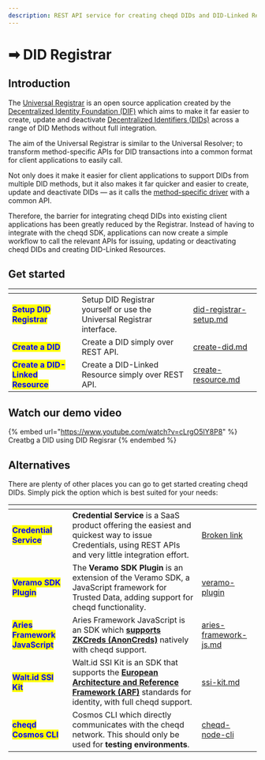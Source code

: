```yaml
---
description: REST API service for creating cheqd DIDs and DID-Linked Resources
---
```


# ➡ DID Registrar

## Introduction

The [Universal Registrar](https://uniregistrar.io/) is an open source application created by the [Decentralized Identity Foundation (DIF)](https://identity.foundation/) which aims to make it far easier to create, update and deactivate [Decentralized Identifiers (DIDs)](https://www.w3.org/TR/did-core/) across a range of DID Methods without full integration.

The aim of the Universal Registrar is similar to the Universal Resolver; to transform method-specific APIs for DID transactions into a common format for client applications to easily call.

Not only does it make it easier for client applications to support DIDs from multiple DID methods, but it also makes it far quicker and easier to create, update and deactivate DIDs — as it calls the [method-specific driver](https://github.com/decentralized-identity/universal-registrar#drivers) with a common API.

Therefore, the barrier for integrating cheqd DIDs into existing client applications has been greatly reduced by the Registrar. Instead of having to integrate with the cheqd SDK, applications can now create a simple workflow to call the relevant APIs for issuing, updating or deactivating cheqd DIDs and creating DID-Linked Resources.

## Get started

<table data-view="cards"><thead><tr><th></th><th></th><th data-hidden data-card-target data-type="content-ref"></th></tr></thead><tbody><tr><td><mark style="color:blue;"><strong>Setup DID Registrar</strong></mark></td><td>Setup DID Registrar yourself or use the Universal Registrar interface.</td><td><a href="did-registrar-setup.md">did-registrar-setup.md</a></td></tr><tr><td><mark style="color:blue;"><strong>Create a DID</strong></mark></td><td>Create a DID simply over REST API.</td><td><a href="create-did.md">create-did.md</a></td></tr><tr><td><mark style="color:blue;"><strong>Create a DID-Linked Resource</strong></mark></td><td>Create a DID-Linked Resource simply over REST API.</td><td><a href="create-resource.md">create-resource.md</a></td></tr></tbody></table>

## Watch our demo video

{% embed url="https://www.youtube.com/watch?v=cLrgO5IY8P8" %}
Creatbg a DID using DID Regisrar
{% endembed %}

## Alternatives

There are plenty of other places you can go to get started creating cheqd DIDs. Simply pick the option which is best suited for your needs:

<table data-view="cards"><thead><tr><th></th><th></th><th data-hidden data-card-target data-type="content-ref"></th></tr></thead><tbody><tr><td><mark style="color:blue;"><strong>Credential Service</strong></mark></td><td><strong>Credential Service</strong> is a SaaS product offering the easiest and quickest way to issue Credentials, using REST APIs and very little integration effort.</td><td><a href="broken-reference">Broken link</a></td></tr><tr><td><mark style="color:blue;"><strong>Veramo SDK Plugin</strong></mark></td><td>The <strong>Veramo SDK Plugin</strong> is an extension of the Veramo SDK, a JavaScript framework for Trusted Data, adding support for cheqd functionality.</td><td><a href="../../sdk/veramo-plugin/">veramo-plugin</a></td></tr><tr><td><mark style="color:blue;"><strong>Aries Framework JavaScript</strong></mark></td><td>Aries Framework JavaScript is an SDK which <a href="https://hyperledger.github.io/anoncreds-spec/"><strong>supports ZKCreds (AnonCreds)</strong></a> natively with cheqd support. </td><td><a href="../../sdk/aries-framework-js.md">aries-framework-js.md</a></td></tr><tr><td><mark style="color:blue;"><strong>Walt.id SSI Kit</strong></mark></td><td>Walt.id SSI Kit is an SDK that supports the <a href="https://digital-strategy.ec.europa.eu/en/library/european-digital-identity-architecture-and-reference-framework-outline"><strong>European Architecture and Reference Framework (ARF)</strong></a> standards for identity, with full cheqd support. </td><td><a href="../../sdk/ssi-kit.md">ssi-kit.md</a></td></tr><tr><td><mark style="color:blue;"><strong>cheqd Cosmos CLI</strong></mark></td><td>Cosmos CLI which directly communicates with the cheqd network. This should only be used for <strong>testing environments</strong>.</td><td><a href="../tooling/cheqd-node-cli/">cheqd-node-cli</a></td></tr></tbody></table>
